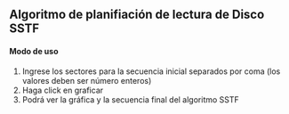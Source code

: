 ## Algoritmo de planifiación de lectura de Disco SSTF

#### Modo de uso

1. Ingrese los sectores para la secuencia inicial separados por coma (los valores deben ser número enteros)
2. Haga click en graficar
3. Podrá ver la gráfica y la secuencia final del algoritmo SSTF